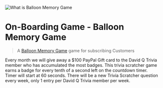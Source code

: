 ![What is Balloon Memory Game](images/bmgLogo.png)

# On-Boarding Game - Balloon Memory Game

> A [Balloon Memory Game](http://davidqtrivia.com/Scratchers/) game for subscribing Customers

Every month we will give away a $100 PayPal Gift card to the David Q Trivia member who has accumulated the most badges. This trivia scratcher game earns a badge for every tenth of a second left on the countdown timer. Timer will start at 60 seconds. There will be a new Trivia Scratcher question every week, only 1 entry per David Q Trivia member per week.